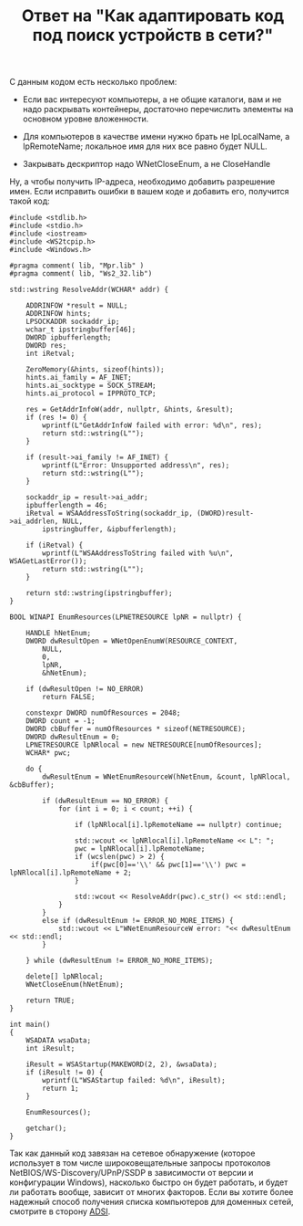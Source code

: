﻿---
title: "Ответ на \"Как адаптировать код под поиск устройств в сети?\""
se.owner.user_id: 240512
se.owner.display_name: "MSDN.WhiteKnight"
se.owner.link: "https://ru.stackoverflow.com/users/240512/msdn-whiteknight"
se.answer_id: 962395
se.question_id: 962254
se.post_type: answer
se.is_accepted: False
---
<p>С данным кодом есть несколько проблем:</p>

<ul>
<li><p>Если вас интересуют компьютеры, а не общие каталоги, вам и не надо раскрывать контейнеры, достаточно перечислить элементы на основном уровне вложенности. </p></li>
<li><p>Для компьютеров в качестве имени нужно брать не lpLocalName, а lpRemoteName; локальное имя для них все равно будет NULL. </p></li>
<li><p>Закрывать дескриптор надо WNetCloseEnum, а не CloseHandle</p></li>
</ul>

<p>Ну, а чтобы получить IP-адреса, необходимо добавить разрешение имен. Если исправить ошибки в вашем коде и добавить его, получится такой код:</p>

<pre><code>#include &lt;stdlib.h&gt;
#include &lt;stdio.h&gt;
#include &lt;iostream&gt;
#include &lt;WS2tcpip.h&gt;
#include &lt;Windows.h&gt;

#pragma comment( lib, "Mpr.lib" )
#pragma comment( lib, "Ws2_32.lib")

std::wstring ResolveAddr(WCHAR* addr) {

    ADDRINFOW *result = NULL;   
    ADDRINFOW hints;
    LPSOCKADDR sockaddr_ip;
    wchar_t ipstringbuffer[46];
    DWORD ipbufferlength;
    DWORD res;  
    int iRetval;

    ZeroMemory(&amp;hints, sizeof(hints));
    hints.ai_family = AF_INET;
    hints.ai_socktype = SOCK_STREAM;
    hints.ai_protocol = IPPROTO_TCP;       

    res = GetAddrInfoW(addr, nullptr, &amp;hints, &amp;result);
    if (res != 0) {
        wprintf(L"GetAddrInfoW failed with error: %d\n", res);
        return std::wstring(L"");
    }

    if (result-&gt;ai_family != AF_INET) {
        wprintf(L"Error: Unsupported address\n", res);
        return std::wstring(L"");
    }

    sockaddr_ip = result-&gt;ai_addr;
    ipbufferlength = 46;
    iRetval = WSAAddressToString(sockaddr_ip, (DWORD)result-&gt;ai_addrlen, NULL,
        ipstringbuffer, &amp;ipbufferlength);

    if (iRetval) {
        wprintf(L"WSAAddressToString failed with %u\n", WSAGetLastError());
        return std::wstring(L"");
    }

    return std::wstring(ipstringbuffer);    
}

BOOL WINAPI EnumResources(LPNETRESOURCE lpNR = nullptr) {

    HANDLE hNetEnum;
    DWORD dwResultOpen = WNetOpenEnumW(RESOURCE_CONTEXT,
        NULL,
        0,
        lpNR,
        &amp;hNetEnum);

    if (dwResultOpen != NO_ERROR)
        return FALSE;

    constexpr DWORD numOfResources = 2048;
    DWORD count = -1;
    DWORD cbBuffer = numOfResources * sizeof(NETRESOURCE);
    DWORD dwResultEnum = 0;
    LPNETRESOURCE lpNRlocal = new NETRESOURCE[numOfResources]; 
    WCHAR* pwc;

    do {
        dwResultEnum = WNetEnumResourceW(hNetEnum, &amp;count, lpNRlocal, &amp;cbBuffer);

        if (dwResultEnum == NO_ERROR) {
            for (int i = 0; i &lt; count; ++i) {

                if (lpNRlocal[i].lpRemoteName == nullptr) continue;

                std::wcout &lt;&lt; lpNRlocal[i].lpRemoteName &lt;&lt; L": ";
                pwc = lpNRlocal[i].lpRemoteName;
                if (wcslen(pwc) &gt; 2) {
                    if(pwc[0]=='\\' &amp;&amp; pwc[1]=='\\') pwc = lpNRlocal[i].lpRemoteName + 2;
                }               

                std::wcout &lt;&lt; ResolveAddr(pwc).c_str() &lt;&lt; std::endl;        
            }           
        }       
        else if (dwResultEnum != ERROR_NO_MORE_ITEMS) {
            std::wcout &lt;&lt; L"WNetEnumResourceW error: "&lt;&lt; dwResultEnum &lt;&lt; std::endl;
        }

    } while (dwResultEnum != ERROR_NO_MORE_ITEMS);

    delete[] lpNRlocal;
    WNetCloseEnum(hNetEnum);

    return TRUE;
}

int main()
{
    WSADATA wsaData;
    int iResult;

    iResult = WSAStartup(MAKEWORD(2, 2), &amp;wsaData);
    if (iResult != 0) {
        wprintf(L"WSAStartup failed: %d\n", iResult);
        return 1;
    }   

    EnumResources();

    getchar();
}
</code></pre>

<p>Так как данный код завязан на сетевое обнаружение (которое использует в том числе широковещательные запросы протоколов NetBIOS/WS-Discovery/UPnP/SSDP в зависимости от версии и конфигурации Windows), насколько быстро он будет работать, и будет ли работать вообще, зависит от многих факторов. Если вы хотите более надежный способ получения списка компьютеров для доменных сетей, смотрите в сторону <a href="https://docs.microsoft.com/en-us/windows/desktop/ADSI/active-directory-service-interfaces-adsi" rel="nofollow noreferrer">ADSI</a>.</p>
